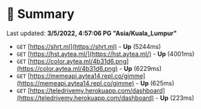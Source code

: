 # 📖 Summary
Last updated: **3/5/2022, 4:57:06 PG "Asia/Kuala_Lumpur"**

- `GET` [https://shrt.ml](https://shrt.ml) - **Up** (5244ms)
- `GET` [https://hst.aytea.ml/](https://hst.aytea.ml/) - **Up** (4001ms)
- `GET` [https://color.aytea.ml/4b31d6.png](https://color.aytea.ml/4b31d6.png) - **Up** (6229ms)
- `GET` [https://memeapi.aytea14.repl.co/gimme](https://memeapi.aytea14.repl.co/gimme) - **Up** (625ms)
- `GET` [https://teledrivemy.herokuapp.com/dashboard](https://teledrivemy.herokuapp.com/dashboard) - **Up** (223ms)
